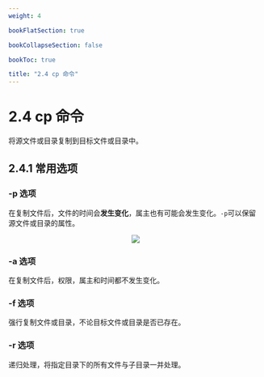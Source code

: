 ```yaml
---
weight: 4

bookFlatSection: true

bookCollapseSection: false

bookToc: true

title: "2.4 cp 命令"
---
```


# 2.4 cp 命令

将源文件或目录复制到目标文件或目录中。

## 2.4.1 常用选项

### -p 选项

在复制文件后，文件的时间会**发生变化**，属主也有可能会发生变化。`-p`可以保留源文件或目录的属性。

<div align="center"><img src="https://cdn.xiaobinqt.cn/xiaobinqt.io/20230201/7e2ad99623484d81a7d9efb42b7d3122.png" width=  /></div>

### -a 选项

在复制文件后，权限，属主和时间都不发生变化。

### -f 选项

强行复制文件或目录，不论目标文件或目录是否已存在。

### -r 选项

递归处理，将指定目录下的所有文件与子目录一并处理。



